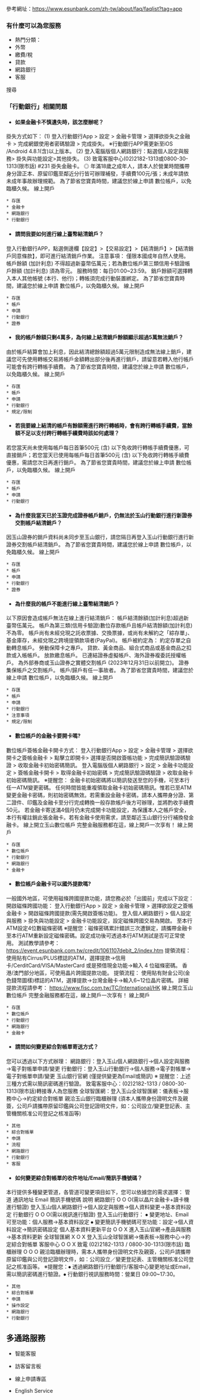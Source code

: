 參考網址：https://www.esunbank.com/zh-tw/about/faq/faqlist?tag=app

### 有什麼可以為您服務

  * 熱門分類：
  * 外幣
  * 繳費/稅
  * 貸款
  * 網路銀行
  * 客服

搜尋

### 「行動銀行」相關問題

  * #### 如果金融卡不慎遺失時，該怎麼辦呢？

掛失方式如下： (1) 登入行動銀行App > 設定 > 金融卡管理 > 選擇欲掛失之金融卡 > 完成網銀使用者密碼驗證 > 完成掛失。
※行動銀行APP需更新至iOS /Android 4.8.1(含)以上版本。 (2) 登入電腦版個人網路銀行：點選個人設定與服務>
掛失與功能設定>其他掛失。 (3) 致電客服中心(02)2182-1313或0800-30-1313(限市話) #231 掛失金融卡。 ◎
年滿18歲之成年人，請本人於營業時間攜帶身分證正本、原留印鑑至鄰近分行皆可辦理補發，手續費100元/張；未成年請依未成年事故辦理規範。
為了節省您寶貴時間，建議您於線上申請 數位帳戶，以免臨櫃久候。 線上開戶

    * 存匯
    * 金融卡
    * 網路銀行
    * 行動銀行
  * #### 請問我要如何進行線上臺幣結清銷戶？

登入行動銀行APP，點選側邊欄【設定】>【交易設定】>【結清銷戶】>【結清銷戶同意條款】，即可進行結清銷戶作業。 注意事項： 僅限本國成年自然人使用。
帳戶餘額 (加計利息) 不得超過新臺幣伍萬元；若為數位帳戶第三類信用卡驗證帳戶餘額 (加計利息) 須為零元。 服務時間：每日01:00~23:59。
銷戶餘額可選擇轉入本人其他帳號 (本行、他行)；轉帳須完成行動裝置綁定。 為了節省您寶貴時間，建議您於線上申請 數位帳戶，以免臨櫃久候。 線上開戶

    * 存匯
    * 帳戶
    * 申請
    * 行動銀行
    * 證券
  * #### 我的帳戶餘額只剩4萬多，為何線上結清銷戶餘額顯示超過5萬無法銷戶？

由於帳戶結算會加上利息，因此結清總餘額超過5萬元限制造成無法線上銷戶，建議您可先使用轉帳交易將帳戶金額轉出部分後再進行銷戶，請留意若轉入他行帳戶可能會有跨行轉帳手續費。
為了節省您寶貴時間，建議您於線上申請 數位帳戶，以免臨櫃久候。 線上開戶

    * 存匯
    * 帳戶
    * 申請
    * 行動銀行
    * 規定/限制
  * #### 若我要線上結清的帳戶有餘額需進行跨行轉帳時，會有跨行轉帳手續費，當餘額不足以支付跨行轉帳手續費時該如何處理？

若您當天尚未使用每帳戶每日首筆500元 (含) 以下免收跨行轉帳手續費優惠，可直接銷戶；若您當天已使用每帳戶每日首筆500元 (含)
以下免收跨行轉帳手續費優惠，需請您次日再進行銷戶。 為了節省您寶貴時間，建議您於線上申請 數位帳戶，以免臨櫃久候。 線上開戶

    * 存匯
    * 帳戶
    * 申請
    * 行動銀行
  * #### 為什麼我當天已於玉證完成證券帳戶銷戶，仍無法於玉山行動銀行進行新證券交割帳戶結清銷戶？

因玉山證券的銷戶資料尚未同步至玉山銀行，請您隔日再登入玉山行動銀行進行新證券交割帳戶結清銷戶。 為了節省您寶貴時間，建議您於線上申請
數位帳戶，以免臨櫃久候。 線上開戶

    * 存匯
    * 帳戶
    * 申請
    * 行動銀行
    * 證券
  * #### 為什麼我的帳戶不能進行線上臺幣結清銷戶？

以下原因會造成帳戶無法在線上進行結清銷戶： 帳戶結清餘額(加計利息)超過新臺幣伍萬元。
帳戶為第三類(信用卡驗證)數位存款帳戶且帳戶結清餘額(加計利息)不為零。
帳戶尚有未經兌現之託收票據、交換票據，或尚有未解約之「綜存單」、基金庫存，未經兌現之跨境提領款項者(PayPal)。 帳戶被約定為：
約定存單之自動轉息帳戶。 勞動保障卡之專戶。 貸款、黃金商品、組合式商品或基金商品之扣款或入帳帳戶。 放款繳息帳戶。
已連結證券虛擬帳戶、海外證券複委託授權帳戶。 為外部券商或玉山證券之實體交割帳戶 (2023年12月31日以前開立)。 證券集保帳戶之交割帳戶。
帳戶/歸戶有任一事故者。 為了節省您寶貴時間，建議您於線上申請 數位帳戶，以免臨櫃久候。 線上開戶

    * 存匯
    * 帳戶
    * 申請
    * 行動銀行
    * 注意事項
    * 規定/限制
  * #### 數位帳戶的金融卡要開卡嗎?

數位帳戶簽帳金融卡開卡方式： 登入行動銀行App > 設定 > 金融卡管理 > 選擇欲開卡之簽帳金融卡 > 點擊立即開卡> 選擇是否開啟簽帳功能 >
完成簡訊驗證碼驗證 > 收取金融卡初始密碼簡訊。 登入電腦版個人網路銀行 > 設定 > 金融卡功能設定 > 簽帳金融卡開卡 > 取得金融卡初始密碼 >
完成簡訊驗證碼驗證 > 收取金融卡初始密碼簡訊。 ※提醒您： 金融卡初始密碼將以簡訊發送至您的手機，可至本行任一ATM變更密碼。
任何時間皆能重複領取金融卡初始密碼簡訊。惟若已至ATM變更金融卡密碼，則初始密碼無效。若需重設金融卡密碼，請本人攜帶身分證、第二證件、印鑑及金融卡至分行完成轉換一般存款帳戶後方可辦理，並將酌收手續費50元。
若金融卡寄送滿4個月仍未完成開卡功能設定，為保護本人之帳戶安全，本行有權註銷此張金融卡。若有金融卡使用需求，請至鄰近玉山銀行分行補換發金融卡。
線上開立玉山數位帳戶 完整金融服務都在這，線上開戶一次享有！ 線上開戶

    * 存匯
    * 數位帳戶
    * 行動銀行
    * 網路銀行
    * 金融卡
  * #### 數位帳戶金融卡可以國外提款嗎?

一般國外地區，可使用磁條跨國提款功能，請您務必於「出國前」完成以下設定： 開啟磁條跨國功能： 登入行動銀行App > 設定 > 金融卡管理 >
選擇欲設定之簽帳金融卡 > 開啟磁條跨國提款(需先開啟簽帳功能)。 登入個人網路銀行 > 個人設定與服務 > 掛失與功能設定 >
金融卡功能設定，設定磁條跨國交易為開啟。 至本行ATM設定4位數磁條密碼
※提醒您：磁條密碼累計錯誤三次遭鎖定，請攜帶金融卡至本行ATM重新設定磁條密碼。設定成功後可透過本行ATM測試是否可正常使用。
測試教學請參考：https://event.esunbank.com.tw/credit/1061107debit_2/index.htm 提領流程：
使用貼有Cirrus/PLUS標誌的ATM，選擇提款→信用卡/CerditCard/VISA/MasterCard 或是預借現金功能→輸入 4 位磁條密碼。
香港/澳門部分地區，可使用晶片跨國提款功能。 提領流程： 使用貼有財金公司(金色錢幣圖樣)標誌的ATM，選擇提款→台灣金融卡→輸入6~12位晶片密碼。
詳細提款流程請參考： https://www.fisc.com.tw/TC/International/HK 線上開立玉山數位帳戶
完整金融服務都在這，線上開戶一次享有！ 線上開戶

    * 存匯
    * 數位帳戶
    * 行動銀行
    * 網路銀行
    * 金融卡
  * #### 請問如何變更綜合對帳單寄送方式？

您可以透過以下方式辦理： 網路銀行：登入玉山個人網路銀行→個人設定與服務→電子對帳單申請/變更
行動銀行：登入玉山行動銀行→個人服務→電子對帳單→電子對帳單申請/變更 玉山銀行官網 (僅提供變更為Email或簡訊) ※
提醒您：上述三種方式需以簡訊密碼進行驗證。 致電客服中心：(02)2182-1313 / 0800-30-1313(限市話)轉接專人為您服務
全球智匯網：登入玉山全球智匯網：儀表板→服務中心→約定綜合對帳單 親洽玉山銀行臨櫃辦理
(須本人攜帶身份證明文件及親簽，公司戶請攜帶原留印鑑與公司登記證明文件，如：公司設立/變更登記表、主管機關核准公司登記之核准函等)

    * 其他
    * 綜合對帳單
    * 申請
    * 流程
    * 網路銀行
    * 行動銀行
    * 客服
  * #### 如何變更綜合對帳單的收件地址/Email/簡訊手機號碼？

本行提供多種變更管道，各管道可變更項目如下，您可以依據您的需求選擇： 管道 通訊地址 Email 簡訊手機號碼 說明 網路銀行 O O
O(需以晶片金融卡+讀卡機進行驗證) 登入玉山個人網路銀行→個人設定與服務→個人資料變更→基本資料設定 行動銀行 O O O(需以視訊進行驗證)
登入玉山行動銀行： ⦁ 變更地址、Email可至功能：個人服務→基本資料設定 ⦁ 變更簡訊手機號碼可至功能：設定→個人資料設定→簡訊密碼設定
個人基本資料更新平台 O O X 進入玉山官網→產品與服務→基本資料更新 全球智匯網 X O X 登入玉山全球智匯網→儀表板→服務中心→約定綜合對帳單
客服中心 O O X 致電 (02)2182-1313 / 0800-30-1313(限市話) 臨櫃辦理 O O O
親洽臨櫃辦理時，需本人攜帶身份證明文件及親簽，公司戶請攜帶原留印鑑與公司登記證明文件，如：公司設立／變更登記表、主管機關核准公司登記之核准函等。
※提醒您：⦁ 透過網路銀行/行動銀行/客服中心變更地址或Email，需以簡訊密碼進行驗證。⦁ 行動銀行視訊服務時間：營業日 09:00~17:30。

    * 其他
    * 綜合對帳單
    * 申請
    * 操作設定
    * 網路銀行
    * 行動銀行

## 多通路服務

  * 智能客服

  * 訪客留言板

  * 線上申請專區

  * English Service

